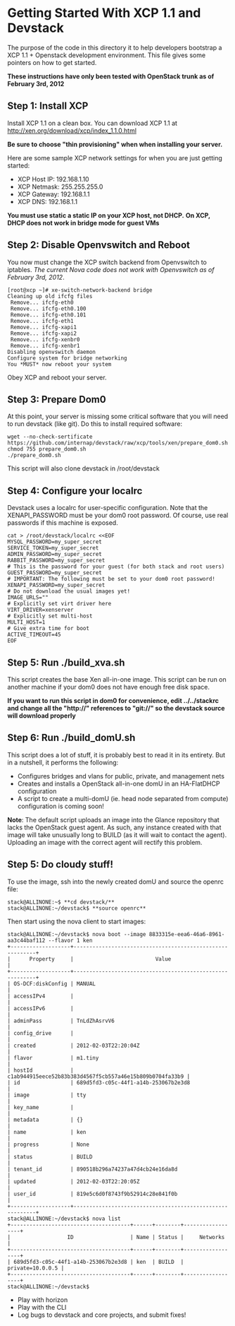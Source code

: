 Getting Started With XCP 1.1 and Devstack
===============================================
The purpose of the code in this directory it to help developers bootstrap
a XCP 1.1 + Openstack development environment.  This file gives
some pointers on how to get started.

**These instructions have only been tested with OpenStack trunk as of February 3rd, 2012**

Step 1: Install XCP
------------------------
Install XCP 1.1 on a clean box. You can download XCP 1.1 at 
http://xen.org/download/xcp/index_1.1.0.html 

**Be sure to choose "thin provisioning" when when installing your server.**

Here are some sample XCP network settings for when you are just
getting started:

* XCP Host IP: 192.168.1.10
* XCP Netmask: 255.255.255.0
* XCP Gateway: 192.168.1.1
* XCP DNS: 192.168.1.1

**You must use static a static IP on your XCP host, not DHCP.**
**On XCP, DHCP does not work in bridge mode for guest VMs**

Step 2: Disable Openvswitch and Reboot
--------------------------------------

You now must change the XCP switch backend from Openvswitch to iptables. *The current Nova code does not work with Openvswitch as of February 3rd, 2012*.

    [root@xcp ~]# xe-switch-network-backend bridge
    Cleaning up old ifcfg files
     Remove... ifcfg-eth0
     Remove... ifcfg-eth0.100
     Remove... ifcfg-eth0.101
     Remove... ifcfg-eth1
     Remove... ifcfg-xapi1
     Remove... ifcfg-xapi2
     Remove... ifcfg-xenbr0
     Remove... ifcfg-xenbr1
    Disabling openvswitch daemon
    Configure system for bridge networking
    You *MUST* now reboot your system

Obey XCP and reboot your server.

Step 3: Prepare Dom0
-------------------
At this point, your server is missing some critical software that you will
need to run devstack (like git).  Do this to install required software:

    wget --no-check-sertificate https://github.com/internap/devstack/raw/xcp/tools/xen/prepare_dom0.sh
    chmod 755 prepare_dom0.sh
    ./prepare_dom0.sh

This script will also clone devstack in /root/devstack

Step 4: Configure your localrc
-----------------------------
Devstack uses a localrc for user-specific configuration.  Note that
the XENAPI_PASSWORD must be your dom0 root password.
Of course, use real passwords if this machine is exposed.

    cat > /root/devstack/localrc <<EOF
    MYSQL_PASSWORD=my_super_secret
    SERVICE_TOKEN=my_super_secret
    ADMIN_PASSWORD=my_super_secret
    RABBIT_PASSWORD=my_super_secret
    # This is the password for your guest (for both stack and root users)
    GUEST_PASSWORD=my_super_secret
    # IMPORTANT: The following must be set to your dom0 root password!
    XENAPI_PASSWORD=my_super_secret
    # Do not download the usual images yet!
    IMAGE_URLS=""
    # Explicitly set virt driver here
    VIRT_DRIVER=xenserver
    # Explicitly set multi-host
    MULTI_HOST=1
    # Give extra time for boot
    ACTIVE_TIMEOUT=45
    EOF

Step 5: Run ./build_xva.sh
--------------------------
This script creates the base Xen all-in-one image.  This script can be run
on another machine if your dom0 does not have enough free disk space.

**If you want to run this script in dom0 for convenience, edit ../../stackrc and change all the "http://" references to "git://" so the devstack source will download properly**

Step 6: Run ./build_domU.sh
--------------------------
This script does a lot of stuff, it is probably best to read it in its entirety.
But in a nutshell, it performs the following:

* Configures bridges and vlans for public, private, and management nets
* Creates and installs a OpenStack all-in-one domU in an HA-FlatDHCP configuration
* A script to create a multi-domU (ie. head node separated from compute) configuration is coming soon!

**Note**: The default script uploads an image into the Glance repository that lacks the OpenStack guest agent. As such, any instance created with that image will take unusually long to BUILD (as it will wait to contact the agent). Uploading an image with the correct agent will rectify this problem.

Step 5: Do cloudy stuff!
--------------------------

To use the image, ssh into the newly created domU and source the openrc file:

    stack@ALLINONE:~$ **cd devstack/**
    stack@ALLINONE:~/devstack$ **source openrc**

Then start using the nova client to start images:

    stack@ALLINONE:~/devstack$ nova boot --image 8833315e-eea6-46a6-8961-aa3c44baf112 --flavor 1 ken
    +-------------------+----------------------------------------------------------+
    |      Property     |                          Value                           |
    +-------------------+----------------------------------------------------------+
    | OS-DCF:diskConfig | MANUAL                                                   |
    | accessIPv4        |                                                          |
    | accessIPv6        |                                                          |
    | adminPass         | TnLdZhAsrvV6                                             |
    | config_drive      |                                                          |
    | created           | 2012-02-03T22:20:04Z                                     |
    | flavor            | m1.tiny                                                  |
    | hostId            | c1ab944915eece52b83b383d4567f5cb557a46e15b809b0704fa33b9 |
    | id                | 689d5fd3-c05c-44f1-a14b-253067b2e3d8                     |
    | image             | tty                                                      |
    | key_name          |                                                          |
    | metadata          | {}                                                       |
    | name              | ken                                                      |
    | progress          | None                                                     |
    | status            | BUILD                                                    |
    | tenant_id         | 890518b296a74237a47d4cb24e16da8d                         |
    | updated           | 2012-02-03T22:20:05Z                                     |
    | user_id           | 819e5c6d0f8743f9b52914c28e841f0b                         |
    +-------------------+----------------------------------------------------------+
    stack@ALLINONE:~/devstack$ nova list
    +--------------------------------------+------+--------+------------------+
    |                  ID                  | Name | Status |     Networks     |
    +--------------------------------------+------+--------+------------------+
    | 689d5fd3-c05c-44f1-a14b-253067b2e3d8 | ken  | BUILD  | private=10.0.0.5 |
    +--------------------------------------+------+--------+------------------+
    stack@ALLINONE:~/devstack$

* Play with horizon
* Play with the CLI
* Log bugs to devstack and core projects, and submit fixes!
